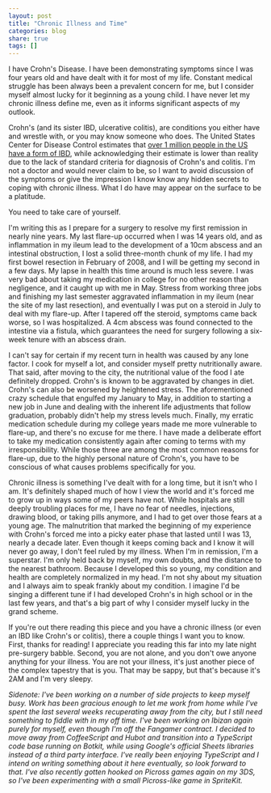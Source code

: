 ```yaml
---
layout: post
title: "Chronic Illness and Time"
categories: blog
share: true
tags: []
---
```


I have Crohn's Disease. I have been demonstrating symptoms since I was four years old and have dealt with it for most of my life. Constant medical struggle has been always been a prevalent concern for me, but I consider myself almost lucky for it beginning as a young child. I have never let my chronic illness define me, even as it informs significant aspects of my outlook.

<!--more-->

Crohn's (and its sister IBD, ulcerative colitis), are conditions you either have and wrestle with, or you may know someone who does. The United States Center for Disease Control estimates that [over 1 million people in the US have a form of IBD](http://www.cdc.gov/ibd/ibd-epidemiology.htm), while acknowledging their estimate is lower than reality due to the lack of standard criteria for diagnosis of Crohn's and colitis. I'm not a doctor and would never claim to be, so I want to avoid discussion of the symptoms or give the impression I know know any hidden secrets to coping with chronic illness. What I do have may appear on the surface to be a platitude. 

You need to take care of yourself.

I'm writing this as I prepare for a surgery to resolve my first remission in nearly nine years. My last flare-up occurred when I was 14 years old, and as inflammation in my ileum lead to the development of a 10cm abscess and an intestinal obstruction, I lost a solid three-month chunk of my life. I had my first bowel resection in February of 2008, and I will be getting my second in a few days. My lapse in health this time around is much less severe. I was very bad about taking my medication in college for no other reason than negligence, and it caught up with me in May. Stress from working three jobs and finishing my last semester aggravated inflammation in my ileum (near the site of my last resection), and eventually I was put on a steroid in July to deal with my flare-up. After I tapered off the steroid, symptoms came back worse, so I was hospitalized. A 4cm abscess was found connected to the intestine via a fistula, which guarantees the need for surgery following a six-week tenure with an abscess drain. 

I can't say for certain if my recent turn in health was caused by any lone factor. I cook for myself a lot, and consider myself pretty nutritionally aware. That said, after moving to the city, the nutritional value of the food I ate definitely dropped. Crohn's is known to be aggravated by changes in diet. Crohn's can also be worsened by heightened stress. The aforementioned crazy schedule that engulfed my January to May, in addition to starting a new job in June and dealing with the inherent life adjustments that follow graduation, probably didn't help my stress levels much. Finally, my erratic medication schedule during my college years made me more vulnerable to flare-up, and there's no excuse for me there. I have made a deliberate effort to take my medication consistently again after coming to terms with my irresponsibility. While those three are among the most common reasons for flare-up, due to the highly personal nature of Crohn's, you have to be conscious of what causes problems specifically for you. 

Chronic illness is something I've dealt with for a long time, but it isn't who I am. It's definitely shaped much of how I view the world and it's forced me to grow up in ways some of my peers have not. While hospitals are still deeply troubling places for me, I have no fear of needles, injections, drawing blood, or taking pills anymore, and I had to get over those fears at a young age. The malnutrition that marked the beginning of my experience with Crohn's forced me into a picky eater phase that lasted until I was 13, nearly a decade later. Even though it keeps coming back and I know it will never go away, I don't feel ruled by my illness. When I'm in remission, I'm a superstar. I'm only held back by myself, my own doubts, and the distance to the nearest bathroom. Because I developed this so young, my condition and health are completely normalized in my head. I'm not shy about my situation and I always aim to speak frankly about my condition. I imagine I'd be singing a different tune if I had developed Crohn's in high school or in the last few years, and that's a big part of why I consider myself lucky in the grand scheme. 

If you're out there reading this piece and you have a chronic illness (or even an IBD like Crohn's or colitis), there a couple things I want you to know. First, thanks for reading! I appreciate you reading this far into my late night pre-surgery babble. Second, you are not alone, and you don't owe anyone anything for your illness. You are not your illness, it's just another piece of the complex tapestry that is you. That may be sappy, but that's because it's 2AM and I'm very sleepy. 

_Sidenote: I've been working on a number of side projects to keep myself busy. Work has been gracious enough to let me work from home while I've spent the last several weeks recuperating away from the city, but I still need something to fiddle with in my off time. I've been working on Ibizan again purely for myself, even though I'm off the Fangamer contract. I decided to move away from CoffeeScript and Hubot and transition into a TypeScript code base running on Botkit, while using Google's official Sheets libraries instead of a third party interface. I've really been enjoying TypeScript and I intend on writing something about it here eventually, so look forward to that. I've also recently gotten hooked on Picross games again on my 3DS, so I've been experimenting with a small Picross-like game in SpriteKit._